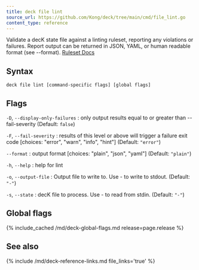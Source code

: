 ```yaml
---
title: deck file lint
source_url: https://github.com/Kong/deck/tree/main/cmd/file_lint.go
content_type: reference
---
```


Validate a decK state file against a linting ruleset, reporting any violations or failures.
Report output can be returned in JSON, YAML, or human readable format (see --format).
[Ruleset Docs](https://quobix.com/vacuum/rulesets/)

## Syntax

```
deck file lint [command-specific flags] [global flags]
```

## Flags

`-D`, `--display-only-failures`
:  only output results equal to or greater than --fail-severity (Default: `false`)

`-F`, `--fail-severity`
:  results of this level or above will trigger a failure exit code
[choices: "error", "warn", "info", "hint"] (Default: `"error"`)

`--format`
:  output format [choices: "plain", "json", "yaml"] (Default: `"plain"`)

`-h`, `--help`
:  help for lint 

`-o`, `--output-file`
:  Output file to write to. Use - to write to stdout. (Default: `"-"`)

`-s`, `--state`
:  decK file to process. Use - to read from stdin. (Default: `"-"`)



## Global flags

{% include_cached /md/deck-global-flags.md release=page.release %}

## See also

{% include /md/deck-reference-links.md file_links='true' %}

